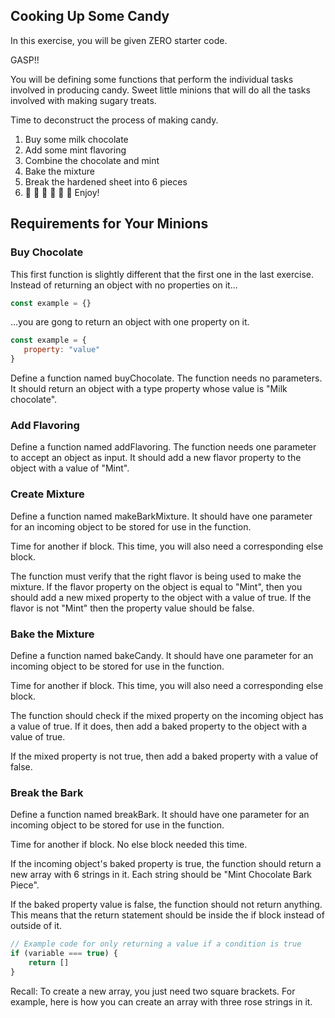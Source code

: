 ## Cooking Up Some Candy

In this exercise, you will be given ZERO starter code.

GASP!!

You will be defining some functions that perform the individual tasks involved in producing candy. Sweet little minions that will do all the tasks involved with making sugary treats.

Time to deconstruct the process of making candy.

1.  Buy some milk chocolate
2.  Add some mint flavoring
3.  Combine the chocolate and mint
4.  Bake the mixture
5.  Break the hardened sheet into 6 pieces
6.  🍫 🍫 🍫 🍫 🍫 🍫 Enjoy!

## Requirements for Your Minions

### Buy Chocolate

This first function is slightly different that the first one in the last exercise. Instead of returning an object with no properties on it...

```js
const example = {}
```

...you are gong to return an object with one property on it.

```js
const example = {
   property: "value"
}
```

Define a function named buyChocolate. The function needs no parameters. It should return an object with a type property whose value is "Milk chocolate".

### Add Flavoring

Define a function named addFlavoring. The function needs one parameter to accept an object as input. It should add a new flavor property to the object with a value of "Mint".

### Create Mixture

Define a function named makeBarkMixture. It should have one parameter for an incoming object to be stored for use in the function.

Time for another if block. This time, you will also need a corresponding else block.

The function must verify that the right flavor is being used to make the mixture. If the flavor property on the object is equal to "Mint", then you should add a new mixed property to the object with a value of true. If the flavor is not "Mint" then the property value should be false.

### Bake the Mixture

Define a function named bakeCandy. It should have one parameter for an incoming object to be stored for use in the function.

Time for another if block. This time, you will also need a corresponding else block.

The function should check if the mixed property on the incoming object has a value of true. If it does, then add a baked property to the object with a value of true.

If the mixed property is not true, then add a baked property with a value of false.

### Break the Bark

Define a function named breakBark. It should have one parameter for an incoming object to be stored for use in the function.

Time for another if block. No else block needed this time.

If the incoming object's baked property is true, the function should return a new array with 6 strings in it. Each string should be "Mint Chocolate Bark Piece".

If the baked property value is false, the function should not return anything. This means that the return statement should be inside the if block instead of outside of it.

```js
// Example code for only returning a value if a condition is true
if (variable === true) {
	return []
}
```

Recall:  To create a new array, you just need two square brackets. For example, here is how you can create an array with three rose strings in it.
